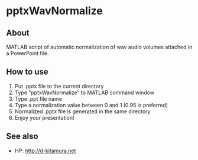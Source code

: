 # pptxWavNormalize

## About
MATLAB script of automatic normalization of wav audio volumes attached in a PowerPoint file.

## How to use
1. Put .pptx file to the current directory
2. Type "pptxWavNormalize" to MATLAB command window
3. Type .ppt file name
4. Type a normalization value between 0 and 1 (0.95 is preferred)
5. Normalized .pptx file is generated in the same directory
6. Enjoy your presentation!

## See also
- HP: http://d-kitamura.net